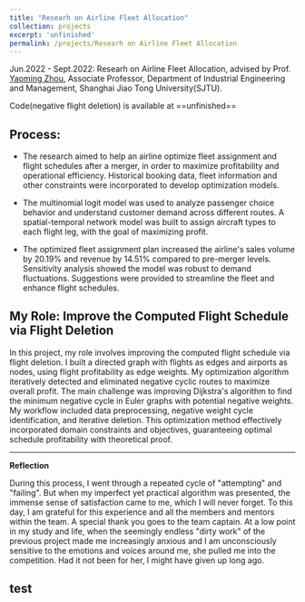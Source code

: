 ```yaml
---
title: "Researh on Airline Fleet Allocation"
collection: projects
excerpt: 'unfinished'
permalink: /projects/Researh on Airline Fleet Allocation
---
```


Jun.2022 - Sept.2022: Researh on Airline Fleet Allocation, advised by Prof. [Yaoming Zhou](https://me.sjtu.edu.cn/teacher_directory1/zhouyaoming.html), Associate Professor, Department of Industrial Engineering and Management, Shanghai Jiao Tong University(SJTU).

Code(negative flight deletion) is available at ==unfinished==


## Process:
- The research aimed to help an airline optimize fleet assignment and flight schedules after a merger, in order to maximize profitability and operational efficiency. Historical booking data, fleet information and other constraints were incorporated to develop optimization models. 

- The multinomial logit model was used to analyze passenger choice behavior and understand customer demand across different routes. A spatial-temporal network model was built to assign aircraft types to each flight leg, with the goal of maximizing profit. 

- The optimized fleet assignment plan increased the airline's sales volume by 20.19% and revenue by 14.51% compared to pre-merger levels. Sensitivity analysis showed the model was robust to demand fluctuations. Suggestions were provided to streamline the fleet and enhance flight schedules.

## My Role: Improve the Computed Flight Schedule via Flight Deletion

In this project, my role involves improving the computed flight schedule via flight deletion. I built a directed graph with flights as edges and airports as nodes, using flight profitability as edge weights. My optimization algorithm iteratively detected and eliminated negative cyclic routes to maximize overall profit. The main challenge was improving Dijkstra's algorithm to find the minimum negative cycle in Euler graphs with potential negative weights. My workflow included data preprocessing, negative weight cycle identification, and iterative deletion. This optimization method effectively incorporated domain constraints and objectives, guaranteeing optimal schedule profitability with theoretical proof.

---

**Reflection**

During this process, I went through a repeated cycle of "attempting" and "failing". But when my imperfect yet practical algorithm was presented, the immense sense of satisfaction came to me, which I will never forget. To this day, I am grateful for this experience and all the members and mentors within the team. A special thank you goes to the team captain. At a low point in my study and life, when the seemingly endless "dirty work" of the previous project made me increasingly anxious and I am unconsciously sensitive to the emotions and voices around me, she pulled me into the competition. Had it not been for her, I might have given up long ago.


## test
